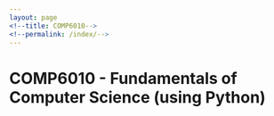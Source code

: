 ```yaml
---
layout: page
<!--title: COMP6010-->
<!--permalink: /index/-->
---
```


# COMP6010 - Fundamentals of Computer Science (using Python)

